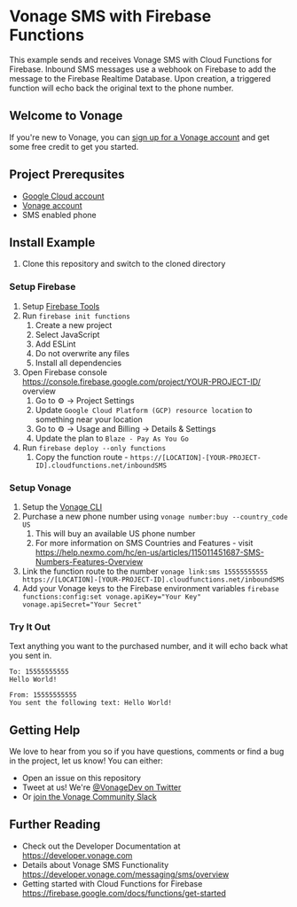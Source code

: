 # Vonage SMS with Firebase Functions

This example sends and receives Vonage SMS with Cloud Functions for Firebase. Inbound SMS messages use a webhook on Firebase to add the message to the Firebase Realtime Database. Upon creation, a triggered function will echo back the original text to the phone number.

## Welcome to Vonage

If you're new to Vonage, you can [sign up for a Vonage account](https://dashboard.nexmo.com/sign-up?utm_source=DEV_REL&utm_medium=github&utm_campaign=firebase-functions-sms-example) and get some free credit to get you started.

## Project Prerequsites
+ [Google Cloud account](https://cloud.google.com/)
+ [Vonage account](https://dashboard.nexmo.com/sign-up?utm_source=DEV_REL&utm_medium=github&utm_campaign=firebase-functions-sms-example)
+ SMS enabled phone


## Install Example

1. Clone this repository and switch to the cloned directory

### Setup Firebase

1. Setup [Firebase Tools](https://firebase.google.com/docs/cli)
1. Run `firebase init functions`
    1. Create a new project
    1. Select JavaScript
    1. Add ESLint
    1. Do not overwrite any files
    1. Install all dependencies
1. Open Firebase console https://console.firebase.google.com/project/YOUR-PROJECT-ID/
overview
    1. Go to ⚙️ -> Project Settings
    1. Update `Google Cloud Platform (GCP) resource location` to something near your location
    1. Go to ⚙️ -> Usage and Billing -> Details & Settings
    1. Update the plan to `Blaze - Pay As You Go`
1. Run `firebase deploy --only functions`
    1. Copy the function route - `https://[LOCATION]-[YOUR-PROJECT-ID].cloudfunctions.net/inboundSMS`

### Setup Vonage

1. Setup the [Vonage CLI](https://github.com/Vonage/vonage-cli)
1. Purchase a new phone number using `vonage number:buy --country_code US`
    1. This will buy an available US phone number
    1. For more information on SMS Countries and Features - visit https://help.nexmo.com/hc/en-us/articles/115011451687-SMS-Numbers-Features-Overview
1. Link the function route to the number `vonage link:sms 15555555555 https://[LOCATION]-[YOUR-PROJECT-ID].cloudfunctions.net/inboundSMS`
1. Add your Vonage keys to the Firebase environment variables `firebase functions:config:set vonage.apiKey="Your Key" vonage.apiSecret="Your Secret"`

### Try It Out
Text anything you want to the purchased number, and it will echo back what you sent in.

```
To: 15555555555
Hello World!

From: 15555555555
You sent the following text: Hello World!
```

## Getting Help

We love to hear from you so if you have questions, comments or find a bug in the project, let us know! You can either:

* Open an issue on this repository
* Tweet at us! We're [@VonageDev on Twitter](https://twitter.com/VonageDev)
* Or [join the Vonage Community Slack](https://developer.vonage.com/community/slack)

## Further Reading

* Check out the Developer Documentation at <https://developer.vonage.com>
* Details about Vonage SMS Functionality https://developer.vonage.com/messaging/sms/overview
* Getting started with Cloud Functions for Firebase https://firebase.google.com/docs/functions/get-started

